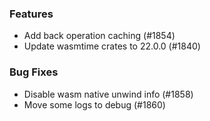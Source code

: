 ### Features

- Add back operation caching (#1854)
- Update wasmtime crates to 22.0.0 (#1840)

### Bug Fixes

- Disable wasm native unwind info (#1858)
- Move some logs to debug (#1860)
